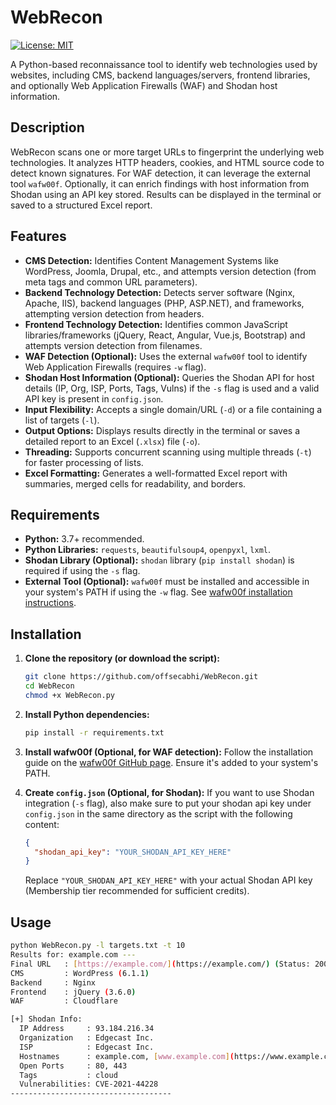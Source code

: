 # WebRecon

[![License: MIT](https://img.shields.io/badge/License-MIT-yellow.svg)](https://opensource.org/licenses/MIT)

A Python-based reconnaissance tool to identify web technologies used by websites, including CMS, backend languages/servers, frontend libraries, and optionally Web Application Firewalls (WAF) and Shodan host information.

## Description

WebRecon scans one or more target URLs to fingerprint the underlying web technologies. It analyzes HTTP headers, cookies, and HTML source code to detect known signatures. For WAF detection, it can leverage the external tool `wafw00f`. Optionally, it can enrich findings with host information from Shodan using an API key stored. Results can be displayed in the terminal or saved to a structured Excel report.

## Features

* **CMS Detection:** Identifies Content Management Systems like WordPress, Joomla, Drupal, etc., and attempts version detection (from meta tags and common URL parameters).
* **Backend Technology Detection:** Detects server software (Nginx, Apache, IIS), backend languages (PHP, ASP.NET), and frameworks, attempting version detection from headers.
* **Frontend Technology Detection:** Identifies common JavaScript libraries/frameworks (jQuery, React, Angular, Vue.js, Bootstrap) and attempts version detection from filenames.
* **WAF Detection (Optional):** Uses the external `wafw00f` tool to identify Web Application Firewalls (requires `-w` flag).
* **Shodan Host Information (Optional):** Queries the Shodan API for host details (IP, Org, ISP, Ports, Tags, Vulns) if the `-s` flag is used and a valid API key is present in `config.json`.
* **Input Flexibility:** Accepts a single domain/URL (`-d`) or a file containing a list of targets (`-l`).
* **Output Options:** Displays results directly in the terminal or saves a detailed report to an Excel (`.xlsx`) file (`-o`).
* **Threading:** Supports concurrent scanning using multiple threads (`-t`) for faster processing of lists.
* **Excel Formatting:** Generates a well-formatted Excel report with summaries, merged cells for readability, and borders.

## Requirements

* **Python:** 3.7+ recommended.
* **Python Libraries:** `requests`, `beautifulsoup4`, `openpyxl`, `lxml`.
* **Shodan Library (Optional):** `shodan` library (`pip install shodan`) is required if using the `-s` flag.
* **External Tool (Optional):** `wafw00f` must be installed and accessible in your system's PATH if using the `-w` flag. See [wafw00f installation instructions](https://github.com/EnableSecurity/wafw00f#installation).

## Installation

1.  **Clone the repository (or download the script):**
    ```bash
    git clone https://github.com/offsecabhi/WebRecon.git
    cd WebRecon
    chmod +x WebRecon.py
    ```

2.  **Install Python dependencies:**
    ```bash
    pip install -r requirements.txt
    ```

3.  **Install wafw00f (Optional, for WAF detection):**
    Follow the installation guide on the [wafw00f GitHub page](https://github.com/EnableSecurity/wafw00f#installation). Ensure it's added to your system's PATH.

4.  **Create `config.json` (Optional, for Shodan):**
    If you want to use Shodan integration (`-s` flag), also make sure to put your shodan api key under `config.json` in the same directory as the script with the following content:
    ```json
    {
      "shodan_api_key": "YOUR_SHODAN_API_KEY_HERE"
    }
    ```
    Replace `"YOUR_SHODAN_API_KEY_HERE"` with your actual Shodan API key (Membership tier recommended for sufficient credits).

## Usage

```bash
python WebRecon.py -l targets.txt -t 10
Results for: example.com ---
Final URL   : [https://example.com/](https://example.com/) (Status: 200)
CMS         : WordPress (6.1.1)
Backend     : Nginx
Frontend    : jQuery (3.6.0)
WAF         : Cloudflare

[+] Shodan Info:
  IP Address     : 93.184.216.34
  Organization   : Edgecast Inc.
  ISP            : Edgecast Inc.
  Hostnames      : example.com, [www.example.com](https://www.example.com)
  Open Ports     : 80, 443
  Tags           : cloud
  Vulnerabilities: CVE-2021-44228
------------------------------------
